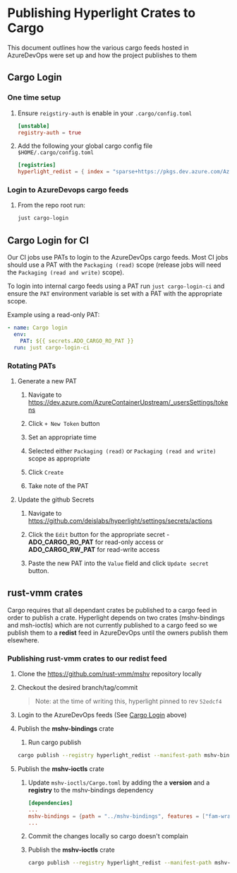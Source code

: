 # Publishing Hyperlight Crates to Cargo

This document outlines how the various cargo feeds hosted in AzureDevOps were set up and how the project publishes to them

## Cargo Login

### One time setup

1. Ensure `reigstiry-auth` is enable in your `.cargo/config.toml`

    ```toml
    [unstable]
    registry-auth = true
    ```

1. Add the following your global cargo config file `$HOME/.cargo/config.toml`

    ```toml
    [registries]
    hyperlight_redist = { index = "sparse+https://pkgs.dev.azure.com/AzureContainerUpstream/hyperlight/_packaging/hyperlight_redist/Cargo/index/" }
    ```

### Login to AzureDevops cargo feeds

1. From the repo root run:

    ```bash
    just cargo-login
    ```

## Cargo Login for CI

Our CI jobs use PATs to login to the AzureDevOps cargo feeds.
Most CI jobs should use a PAT with the `Packaging (read)` scope (release jobs will need the `Packaging (read and write)` scope).

To login into internal cargo feeds using a PAT run `just cargo-login-ci` and ensure the `PAT` environment variable is set with a PAT with the appropriate scope.

Example using a read-only PAT:

```yaml
- name: Cargo login
  env:
    PAT: ${{ secrets.ADO_CARGO_RO_PAT }}
  run: just cargo-login-ci
```

### Rotating PATs

1. Generate a new PAT

    1. Navigate to https://dev.azure.com/AzureContainerUpstream/_usersSettings/tokens

    1. Click `+ New Token` button

    1. Set an appropriate time

    1. Selected either `Packaging (read)` or `Packaging (read and write)` scope as appropriate

    1. Click `Create`

    1. Take note of the PAT

1. Update the github Secrets

    1. Navigate to https://github.com/deislabs/hyperlight/settings/secrets/actions

    1. Click the `Edit` button for the appropriate secret - **ADO_CARGO_RO_PAT** for read-only access or **ADO_CARGO_RW_PAT** for read-write access

    1. Paste the new PAT into the `Value` field and click `Update secret` button.

## rust-vmm crates

Cargo requires that all dependant crates be published to a cargo feed in order to publish a crate.
Hyperlight depends on two crates (mshv-bindings and msh-ioctls) which are not currently published to a cargo feed so we publish them to a **redist** feed in AzureDevOps until the owners publish them elsewhere.

### Publishing rust-vmm crates to our **redist** feed

1. Clone the https://github.com/rust-vmm/mshv repository locally

1. Checkout the desired branch/tag/commit

    > Note: at the time of writing this, hyperlight pinned to rev `52edcf4`

1. Login to the AzureDevOps feeds (See [Cargo Login](#cargo-login) above)

1. Publish the **mshv-bindings** crate

    1. Run cargo publish

    ```bash
    cargo publish --registry hyperlight_redist --manifest-path mshv-bindings/Cargo.toml
    ```

1. Publish the **mshv-ioctls** crate

    1. Update `mshv-ioctls/Cargo.toml` by adding the a **version** and a **registry** to the mshv-bindings dependency

        ```toml
        [dependencies]
        ...
        mshv-bindings = {path = "../mshv-bindings", features = ["fam-wrappers"], version="*", registry="hyperlight_redist" }
        ...
        ```

    1. Commit the changes locally so cargo doesn't complain

    1. Publish the **mshv-ioctls** crate

        ```bash
        cargo publish --registry hyperlight_redist --manifest-path mshv-ioctls/Cargo.toml 
        ```
